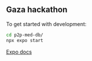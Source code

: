 ## Gaza hackathon

To get started with development:
```sh
cd p2p-med-db/
npx expo start
```

[Expo docs](https://docs.expo.dev/get-started/start-developing/)

